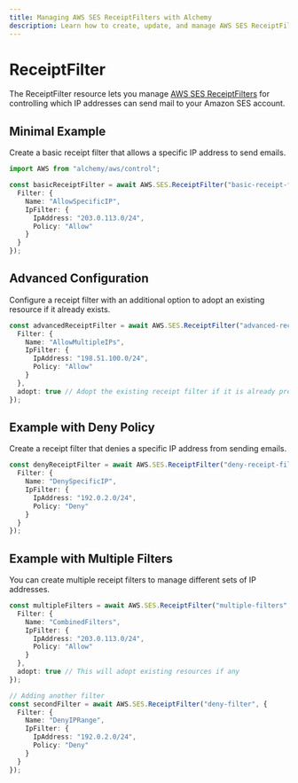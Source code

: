 ```yaml
---
title: Managing AWS SES ReceiptFilters with Alchemy
description: Learn how to create, update, and manage AWS SES ReceiptFilters using Alchemy Cloud Control.
---
```


# ReceiptFilter

The ReceiptFilter resource lets you manage [AWS SES ReceiptFilters](https://docs.aws.amazon.com/ses/latest/userguide/) for controlling which IP addresses can send mail to your Amazon SES account.

## Minimal Example

Create a basic receipt filter that allows a specific IP address to send emails.

```ts
import AWS from "alchemy/aws/control";

const basicReceiptFilter = await AWS.SES.ReceiptFilter("basic-receipt-filter", {
  Filter: {
    Name: "AllowSpecificIP",
    IpFilter: {
      IpAddress: "203.0.113.0/24",
      Policy: "Allow"
    }
  }
});
```

## Advanced Configuration

Configure a receipt filter with an additional option to adopt an existing resource if it already exists.

```ts
const advancedReceiptFilter = await AWS.SES.ReceiptFilter("advanced-receipt-filter", {
  Filter: {
    Name: "AllowMultipleIPs",
    IpFilter: {
      IpAddress: "198.51.100.0/24",
      Policy: "Allow"
    }
  },
  adopt: true // Adopt the existing receipt filter if it is already present
});
```

## Example with Deny Policy

Create a receipt filter that denies a specific IP address from sending emails.

```ts
const denyReceiptFilter = await AWS.SES.ReceiptFilter("deny-receipt-filter", {
  Filter: {
    Name: "DenySpecificIP",
    IpFilter: {
      IpAddress: "192.0.2.0/24",
      Policy: "Deny"
    }
  }
});
```

## Example with Multiple Filters

You can create multiple receipt filters to manage different sets of IP addresses.

```ts
const multipleFilters = await AWS.SES.ReceiptFilter("multiple-filters", {
  Filter: {
    Name: "CombinedFilters",
    IpFilter: {
      IpAddress: "203.0.113.0/24",
      Policy: "Allow"
    }
  },
  adopt: true // This will adopt existing resources if any
});

// Adding another filter
const secondFilter = await AWS.SES.ReceiptFilter("deny-filter", {
  Filter: {
    Name: "DenyIPRange",
    IpFilter: {
      IpAddress: "192.0.2.0/24",
      Policy: "Deny"
    }
  }
});
```